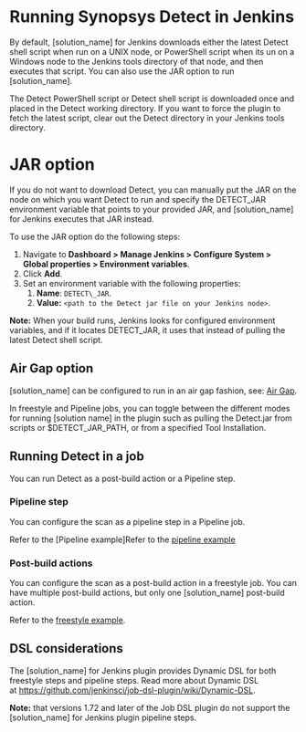# Running Synopsys Detect in Jenkins
By default, [solution_name] for Jenkins downloads either the latest Detect shell script when run on a UNIX node, or PowerShell script when its un on a Windows node to the Jenkins tools directory of that node, and then executes that script. You can also use the JAR option to run [solution_name].

The Detect PowerShell script or Detect shell script is downloaded once and placed in the Detect working directory. If you want to force the plugin to fetch the latest script, clear out the Detect directory in your Jenkins tools directory.
# **JAR option**
If you do not want to download Detect, you can manually put the JAR on the node on which you want Detect to run and specify the DETECT\_JAR environment variable that points to your provided JAR, and [solution_name] for Jenkins executes that JAR instead. 

To use the JAR option do the following steps:

1. Navigate to **Dashboard > Manage Jenkins > Configure System > Global properties > Environment variables**. 
1. Click **Add**.
1. Set an environment variable with the following properties:
   1. **Name**: `DETECT\_JAR`.
   1. **Value:** `<path to the Detect jar file on your Jenkins node>`.
   
**Note:** When your build runs, Jenkins looks for configured environment variables, and if it locates DETECT\_JAR, it uses that instead of pulling the latest Detect shell script.
## Air Gap option
[solution_name] can be configured to run in an air gap fashion, see: [Air Gap](../downloadingandrunning/airgap.md).

In freestyle and Pipeline jobs, you can toggle between the different modes for running [solution name] in the plugin such as pulling the Detect.jar from scripts or $DETECT\_JAR\_PATH, or from a specified Tool Installation.
## Running Detect in a job
You can run Detect as a post-build action or a Pipeline step.
### Pipeline step
You can configure the scan as a pipeline step in a Pipeline job.

Refer to the [Pipeline example]Refer to the [pipeline example](../../integrations/jenkinsplugin/jenkinspipelinejob.md)
### Post-build actions
You can configure the scan as a post-build action in a freestyle job. You can have multiple post-build actions, but only one [solution_name] post-build action.

Refer to the [freestyle example](../../integrations/jenkinsplugin/jenkinsfreestylejob.md).
## DSL considerations
The [solution_name] for Jenkins plugin provides Dynamic DSL for both freestyle steps and pipeline steps. Read more about Dynamic DSL at <https://github.com/jenkinsci/job-dsl-plugin/wiki/Dynamic-DSL>.

**Note:** that versions 1.72 and later of the Job DSL plugin do not support the [solution_name] for Jenkins plugin pipeline steps.
